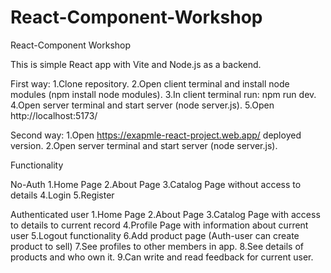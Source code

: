 # React-Component-Workshop
React-Component Workshop

This is simple React app with Vite and Node.js as a backend.

 First way:
1.Clone repository.
2.Open client terminal and install node modules (npm install node modules).
3.In client terminal run: npm run dev.
4.Open server terminal and start server (node server.js).
5.Open http://localhost:5173/

Second way:
1.Open https://exapmle-react-project.web.app/ deployed version.
2.Open server terminal and start server (node server.js).


Functionality

No-Auth
1.Home Page
2.About Page
3.Catalog Page without access to details
4.Login
5.Register

Authenticated user 
1.Home Page
2.About Page
3.Catalog Page with access to details to current record
4.Profile Page with information about current user
5.Logout functionality
6.Add product page (Auth-user can create product to sell)
7.See profiles to other members in app.
8.See details of products and who own it.
9.Can write and read feedback for current user.




